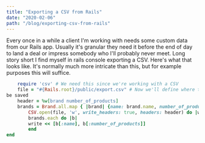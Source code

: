 ```yaml
---
title: "Exporting a CSV from Rails"
date: "2020-02-06"
path: "/blog/exporting-csv-from-rails"
---
```


Every once in a while a client I'm working with needs some custom data from our
Rails app. Usually it's granular they need it before the end of day to land a
deal or impress somebody who I'll probably never meet. Long story short I find
myself in rails console exporting a CSV. Here's what that looks like. It's
normally much more intricate than this, but for example purposes this will
suffice.

```ruby
    require 'csv' # We need this since we're working with a CSV
    file = "#{Rails.root}/public/export.csv" # Now we'll define where the file will
be saved
    header = %w[brand number_of_products]
    brands = Brand.all.map { |brand| {name: brand.name, number_of_products: brand.products.count} }
        CSV.open(file, 'w', write_headers: true, headers: header) do |write|
        brands.each do |b|
        write << [b[:name], b[:number_of_products]]
        end
end
```
